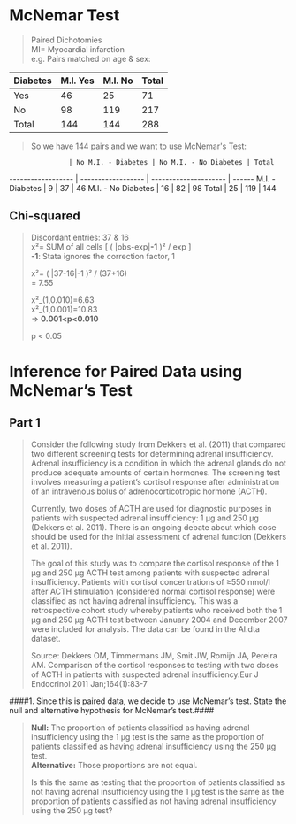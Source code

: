 # McNemar Test #
> Paired Dichotomies  
> MI= Myocardial infarction  
> e.g. Pairs matched on age & sex:

Diabetes | M.I. Yes | M.I. No | Total
-------- | -------- | ------- | ------
Yes      | 46       | 25      | 71
No       | 98       | 119     | 217
Total    | 144      | 144     | 288

> So we have 144 pairs and we want to use McNemar's Test:

                   | No M.I. - Diabetes | No M.I. - No Diabetes | Total
------------------ | ------------------ | --------------------- | ------
M.I. - Diabetes    | 9                  | 37                    | 46
M.I. - No Diabetes | 16                 | 82                    | 98
Total              | 25                 | 119                   | 144

## Chi-squared ##
> Discordant entries: 37 & 16  
> x²= SUM of all cells [ ( |obs-exp|**-1** )² / exp ]  
> **-1**: Stata ignores the correction factor, 1
>  
> x²= ( |37-16|-1 )² / (37+16)  
>   = 7.55  
>  
> x²_(1,0.010)=6.63  
> x²_(1,0.001)=10.83  
> => **0.001<p<0.010**  
>  
> p < 0.05

# Inference for Paired Data using McNemar’s Test #
## Part 1 ##
> Consider the following study from Dekkers et al. (2011) that compared two different screening tests for determining adrenal insufficiency. Adrenal insufficiency is a condition in which the adrenal glands do not produce adequate amounts of certain hormones. The screening test involves measuring a patient’s cortisol response after administration of an intravenous bolus of adrenocorticotropic hormone (ACTH).  
>  
> Currently, two doses of ACTH are used for diagnostic purposes in patients with suspected adrenal insufficiency: 1 μg and 250 μg (Dekkers et al. 2011). There is an ongoing debate about which dose should be used for the initial assessment of adrenal function (Dekkers et al. 2011).  
>  
> The goal of this study was to compare the cortisol response of the 1 μg and 250 μg ACTH test among patients with suspected adrenal insufficiency. Patients with cortisol concentrations of ≥550 nmol/l after ACTH stimulation (considered normal cortisol response) were classified as not having adrenal insufficiency. This was a retrospective cohort study whereby patients who received both the 1 μg and 250 μg ACTH test between January 2004 and December 2007 were included for analysis. The data can be found in the AI.dta dataset.  
>  
> Source: Dekkers OM, Timmermans JM, Smit JW, Romijn JA, Pereira AM. Comparison of the cortisol responses to testing with two doses of ACTH in patients with suspected adrenal insufficiency.Eur J Endocrinol 2011 Jan;164(1):83-7  

####1. Since this is paired data, we decide to use McNemar’s test. State the null and alternative hypothesis for McNemar’s test.####
> **Null:** The proportion of patients classified as having adrenal insufficiency using the 1 μg test is the same as the proportion of patients classified as having adrenal insufficiency using the 250 μg test.  
> **Alternative:** Those proportions are not equal.  
>  
> Is this the same as testing that the proportion of patients classified as not having adrenal insufficiency using the 1 μg test is the same as the proportion of patients classified as not having adrenal insufficiency using the 250 μg test?



